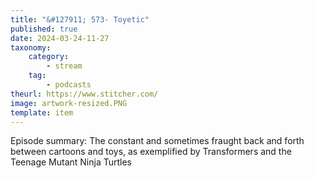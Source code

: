 ```yaml
---
title: "&#127911; 573- Toyetic"
published: true
date: 2024-03-24-11-27
taxonomy:
    category:
        - stream
    tag:
        - podcasts
theurl: https://www.stitcher.com/
image: artwork-resized.PNG
template: item
---
```


Episode summary: The constant and sometimes fraught back and forth between cartoons and toys, as exemplified by Transformers and the Teenage Mutant Ninja Turtles

